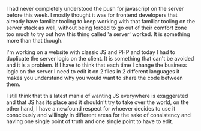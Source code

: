 I had never completely understood the push for javascript on the server before this week. I mostly thought it was for frontend developers that already have familiar tooling to keep working with that familiar tooling on the server stack as well, without being forced to go out of their comfort zone too much to try out how this thing called 'a server' worked. It is something more than that though.

I'm working on a website with classic JS and PHP and today I had to duplicate the server logic on the client. It is something that can't be avoided and it is a problem. If I have to think that each time I change the business logic on the server I need to edit it on 2 files in 2 different languages it makes you understand why you would want to share the code between them.

I still think that this latest mania of wanting JS everywhere is exaggerated and that JS has its place and it shouldn't try to take over the world, on the other hand, I have a newfound respect for whoever decides to use it consciously and willingly in different areas for the sake of consistency and having one single point of truth and one single point to have to edit.
